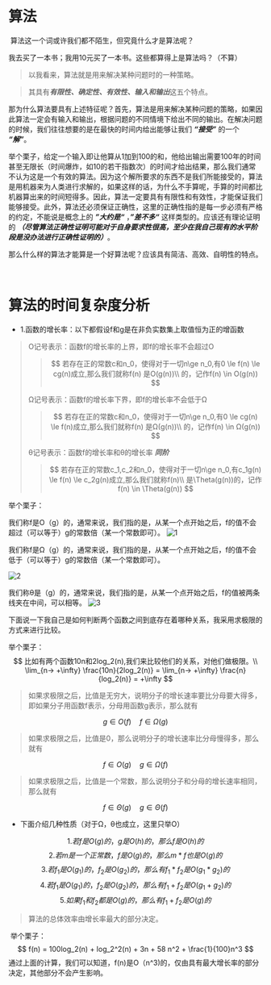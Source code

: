 # 算法

​	算法这一个词或许我们都不陌生，但究竟什么才是算法呢？

​	我去买了一本书；我用10元买了一本书。这些都算得上是算法吗？（不算）

> 以我看来，算法就是用来解决某种问题时的一种策略。

> 其具有***有限性、确定性、有效性、输入和输出***这五个特点。

​	那为什么算法要具有上述特征呢？首先，算法是用来解决某种问题的策略，如果因此算法一定会有输入和输出，根据问题的不同情境下给出不同的输出。在解决问题的时候，我们往往想要的是在最快的时间内给出能够让我们 ***“接受”*** 的一个 ***“解”***。

​	举个栗子，给定一个输入即让他算从1加到100的和，他给出输出需要100年的时间甚至无限长（时间爆炸，如10的若干指数次）的时间才给出结果，那么我们通常不认为这是一个有效的算法。因为这个解所要求的东西不是我们所能接受的，算法是用机器来为人类进行求解的，如果这样的话，为什么不手算呢，手算的时间都比机器算出来的时间短得多。因此，算法一定要具有有限性和有效性，才能保证我们能够接受。此外，算法还必须保证正确性，这里的正确性指的是每一步必须有严格的约定，不能说是概念上的 ***”大约是“*** ，***”差不多“*** 这样类型的。应该还有理论证明的 ***（尽管算法正确性证明可能对于自身要求性很高，至少在我自己现有的水平阶段是没办法进行正确性证明的）***。

​	那么什么样的算法才能算是一个好算法呢？应该具有简洁、高效、自明性的特点。

​	

# 算法的时间复杂度分析

* 1.函数的增长率：以下都假设f和g是在非负实数集上取值恒为正的增函数

> O记号表示：函数f的增长率的上界，即f的增长率不会超过O
>
> > $$
> > 若存在正的常数c和n_0，使得对于一切n\ge n_0,有0 \le f(n) \le cg(n)成立,那么我们就称f(n) 是O(g(n))\\
> > 的，记作f(n) \in O(g(n))
> > $$
> >
> > 
>
> Ω记号表示：函数f的增长率下界，即f的增长率不会低于Ω
>
> > $$
> > 若存在正的常数c和n_0，使得对于一切n\ge n_0,有0 \le cg(n) \le f(n)成立,那么我们就称f(n) 是Ω(g(n))\\
> > 的，记作f(n) \in Ω(g(n))
> > $$
> >
> > 
>
> θ记号表示：函数f的增长率和θ的增长率 ***同阶***
>
> > $$
> > 若存在正的常数c_1,c_2和n_0，使得对于一切n\ge n_0,有c_1g(n) \le f(n) \le c_2g(n)成立,那么我们就称f(n)\\ 是\Theta(g(n))的，记作f(n) \in \Theta(g(n))
> > $$
> >
> > 

举个栗子：

​	我们称f是O（g）的，通常来说，我们指的是，从某一个点开始之后，f的值不会超过（可以等于）g的常数倍（某一个常数即可）。
![1](https://github.com/Seriendipity/Learning-Note/blob/main/%E7%AE%97%E6%B3%95/1.%E5%87%86%E5%A4%87/Picture/1.png)


​	我们称f是Ω（g）的，通常来说，我们指的是，从某一个点开始之后，f的值不会低于（可以等于）g的常数倍（某一个常数即可）。

![2](https://github.com/Seriendipity/Learning-Note/blob/main/%E7%AE%97%E6%B3%95/1.%E5%87%86%E5%A4%87/Picture/2.png)

​	我们称θ是（g）的，通常来说，我们指的是，从某一个点开始之后，f的值被两条线夹在中间，可以相等。
![3](https://github.com/Seriendipity/Learning-Note/blob/main/%E7%AE%97%E6%B3%95/1.%E5%87%86%E5%A4%87/Picture/3.png)




下面说一下我自己是如何判断两个函数之间到底存在着哪种关系，我采用求极限的方式来进行比较。

举个栗子：
$$
比如有两个函数10n和2log_2(n),我们来比较他们的关系，对他们做极限。\\
\lim_{n-> +\infty} \frac{10n}{2log_2(n)} = \lim_{n-> +\infty} \frac{n}{log_2(n)} = +\infty
$$

> 如果求极限之后，比值是无穷大，说明分子的增长速率要比分母要大得多，即如果分子用函数f表示，分母用函数g表示，那么就有

$$
g \in O(f) \quad f \in Ω(g)
$$

> 如果求极限之后，比值是0，那么说明分子的增长速率比分母慢得多，那么就有

$$
f \in O(g) \quad g \in Ω(f)
$$

> 如果求极限之后，比值是一个常数，那么说明分子和分母的增长速率相同，那么就有

$$
f \in \Theta(g) \quad g \in \Theta(f)
$$

* 下面介绍几种性质（对于Ω，θ也成立，这里只举O）

$$
1.若f是O(g)的，g是O(h)的，那么f是O(h)的 
$$
$$
2.若m是一个正常数，f是O(g)的，那么m*f 也是O(g)的 
$$
$$
3.若f_1是O(g_1)的，f_2是O(g_2)的，那么有f_1 * f_2 是O(g_1 * g_2)的
$$
$$
4.若f_1是O(g_1)的，f_2是O(g_2)的，那么有f_1 + f_2 是O(g_1 + g_2)的
$$
$$
5.如果f_1和f_2都是O(g)的，那么有f_1 + f_2是O(g)的
$$



> 算法的总体效率由增长率最大的部分决定。

​	举个栗子：
$$
f(n) = 100log_2(n) + log_2^2(n) + 3n + 58 n^2 + \frac{1}{100}n^3
$$
通过上面的计算，我们可以知道，f(n)是O（n^3)的，仅由具有最大增长率的部分决定，其他部分不会产生影响。
